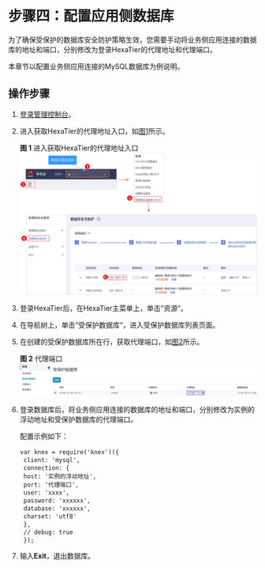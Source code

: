 # 步骤四：配置应用侧数据库<a name="ZH-CN_TOPIC_0187804991"></a>

为了确保受保护的数据库安全防护策略生效，您需要手动将业务侧应用连接的数据库的地址和端口，分别修改为登录HexaTier的代理地址和代理端口。

本章节以配置业务侧应用连接的MySQL数据库为例说明。

## 操作步骤<a name="section151731291676"></a>

1.  [登录管理控制台](https://console.huaweicloud.com/?locale=zh-cn)。
2.  进入获取HexaTier的代理地址入口，如[图1](#zh-cn_topic_0111166372_fig4989100164918)所示。

    **图 1**  进入获取HexaTier的代理地址入口<a name="zh-cn_topic_0111166372_fig4989100164918"></a>  
    ![](figures/进入获取HexaTier的代理地址入口.png "进入获取HexaTier的代理地址入口")

3.  登录HexaTier后，在HexaTier主菜单上，单击“资源“。
4.  在导航树上，单击“受保护数据库“，进入受保护数据库列表页面。
5.  在创建的受保护数据库所在行，获取代理端口，如[图2](#fig11319142553914)所示。

    **图 2**  代理端口<a name="fig11319142553914"></a>  
    ![](figures/代理端口.png "代理端口")

6.  登录数据库后，将业务侧应用连接的数据库的地址和端口，分别修改为实例的浮动地址和受保护数据库的代理端口。

    配置示例如下：

    ```
    var knex = require('knex')({
     client: 'mysql',
     connection: {
     host: '实例的浮动地址',
     port: '代理端口',
     user: 'xxxx',
     password: 'xxxxxx',
     database: 'xxxxxx',
     charset: 'utf8'
     },
     // debug: true
     });
    ```

7.  输入**Exit**，退出数据库。

